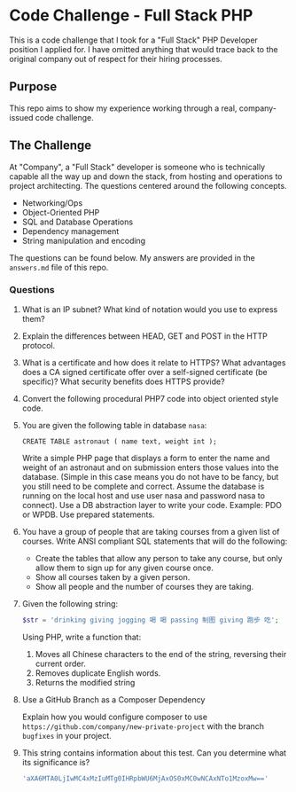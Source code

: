 # Code Challenge - Full Stack PHP

This is a code challenge that I took for a "Full Stack" PHP Developer position I applied for.
I have omitted anything that would trace back to the original company out of respect for their hiring processes.

## Purpose

This repo aims to show my experience working through a real, company-issued code challenge.

## The Challenge

At "Company", a "Full Stack" developer is someone who is technically capable all the way up and down the stack, from
hosting and operations to project architecting.  The questions centered around the following concepts.

*   Networking/Ops
*   Object-Oriented PHP
*   SQL and Database Operations
*   Dependency management
*   String manipulation and encoding

The questions can be found below.  My answers are provided in the `answers.md` file of this repo.

### Questions

1.  What is an IP subnet? What kind of notation would you use to express them?

2.  Explain the differences between HEAD, GET and POST in the HTTP protocol.

3.  What is a certificate and how does it relate to HTTPS? What advantages does a CA signed certificate offer over a
    self-signed certificate (be specific)? What security benefits does HTTPS provide?

4.  Convert the following procedural PHP7 code into object oriented style code.

5.  You are given the following table in database `nasa`:

    `CREATE TABLE astronaut ( name text, weight int );`

    Write a simple PHP page that displays a form to enter the name and weight of an astronaut and on submission enters
    those values into the database. (Simple in this case means you do not have to be fancy, but you still need to be
    complete and correct. Assume the database is running on the local host and use user nasa and password nasa to
    connect). Use a DB abstraction layer to write your code. Example: PDO or WPDB. Use prepared statements.

6.  You have a group of people that are taking courses from a given list of courses. Write ANSI compliant SQL statements
    that will do the following:

    *   Create the tables that allow any person to take any course, but only allow them to sign up for any given course
        once.
    *   Show all courses taken by a given person.
    *   Show all people and the number of courses they are taking.

7.  Given the following string:

    ```php
    $str = 'drinking giving jogging 喝 喝 passing 制图 giving 跑步 吃';
    ```

    Using PHP, write a function that:

    1.  Moves all Chinese characters to the end of the string, reversing their current order.
    2.  Removes duplicate English words.
    3.  Returns the modified string

8.  Use a GitHub Branch as a Composer Dependency

    Explain how you would configure composer to use `https://github.com/company/new-private-project` with the
    branch `bugfixes` in your project.

9.  This string contains information about this test. Can you determine what its significance is?

    ```php
    'aXA6MTA0LjIwMC4xMzIuMTg0IHRpbWU6MjAxOS0xMC0wNCAxNTo1MzoxMw=='
    ```
